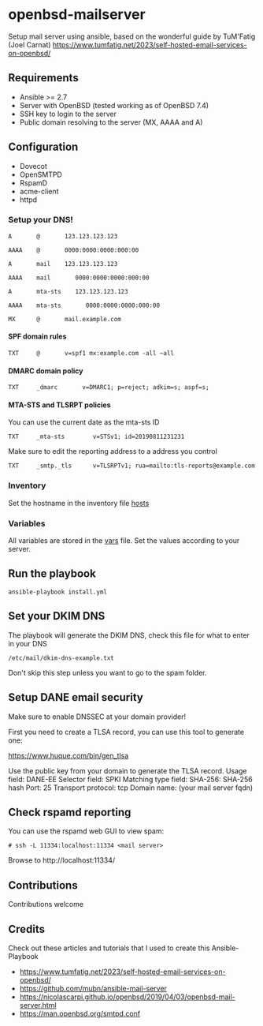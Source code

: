 # openbsd-mailserver

Setup mail server using ansible, based on the wonderful guide by TuM'Fatig (Joel Carnat) https://www.tumfatig.net/2023/self-hosted-email-services-on-openbsd/

## Requirements

- Ansible >= 2.7
- Server with OpenBSD (tested working as of OpenBSD 7.4)
- SSH key to login to the server
- Public domain resolving to the server (MX, AAAA and A)

## 

## Configuration

- Dovecot
- OpenSMTPD
- RspamD
- acme-client
- httpd

### Setup your DNS!

```
A       @       123.123.123.123
```
```
AAAA    @       0000:0000:0000:000:00
```
```
A       mail    123.123.123.123
```
```
AAAA    mail       0000:0000:0000:000:00
```
```
A       mta-sts    123.123.123.123
```
```
AAAA    mta-sts       0000:0000:0000:000:00
```
```
MX      @       mail.example.com
```

#### SPF domain rules

```
TXT     @       v=spf1 mx:example.com -all ~all
```

#### DMARC domain policy

```
TXT     _dmarc       v=DMARC1; p=reject; adkim=s; aspf=s;
```

#### MTA-STS and TLSRPT policies

You can use the current date as the mta-sts ID

```
TXT     _mta-sts        v=STSv1; id=20190811231231
```

Make sure to edit the reporting address to a address you control

```
TXT     _smtp._tls      v=TLSRPTv1; rua=mailto:tls-reports@example.com
```

### Inventory

Set the hostname in the inventory file [hosts](hosts)

### Variables

All variables are stored in the [vars](group_vars/all/vars.yml) file. Set the values according to your server.

## Run the playbook

```
ansible-playbook install.yml
```

## Set your DKIM DNS 

The playbook will generate the DKIM DNS, check this file for what to enter in your DNS

```
/etc/mail/dkim-dns-example.txt
```

Don't skip this step unless you want to go to the spam folder.

## Setup DANE email security

Make sure to enable DNSSEC at your domain provider!

First you need to create a TLSA record, you can use this tool to generate one:

https://www.huque.com/bin/gen_tlsa

Use the public key from your domain to generate the TLSA record.
Usage field: DANE-EE
Selector field: SPKI
Matching type field: SHA-256: SHA-256 hash
Port: 25
Transport protocol: tcp
Domain name: (your mail server fqdn)

## Check rspamd reporting

You can use the rspamd web GUI to view spam:

```
# ssh -L 11334:localhost:11334 <mail server>
```

Browse to http://localhost:11334/

## Contributions

Contributions welcome

## Credits

Check out these articles and tutorials that I used to create this Ansible-Playbook

- https://www.tumfatig.net/2023/self-hosted-email-services-on-openbsd/
- https://github.com/mubn/ansible-mail-server
- https://nicolascarpi.github.io/openbsd/2019/04/03/openbsd-mail-server.html
- https://man.openbsd.org/smtpd.conf 
